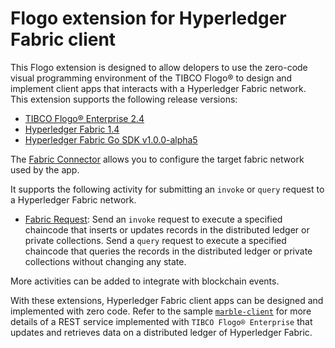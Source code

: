 # Flogo extension for Hyperledger Fabric client

This Flogo extension is designed to allow delopers to use the zero-code visual programming environment of the TIBCO Flogo® to design and implement client apps that interacts with a Hyperledger Fabric network.  This extension supports the following release versions:
- [TIBCO Flogo® Enterprise 2.4](https://docs.tibco.com/products/tibco-flogo-enterprise-2-4-0)
- [Hyperledger Fabric 1.4](https://www.hyperledger.org/projects/fabric)
- [Hyperledger Fabric Go SDK v1.0.0-alpha5](https://github.com/hyperledger/fabric-sdk-go)

The [Fabric Connector](https://github.com/yxuco/flogo-enterprise-app/tree/master/fabclient/connector/fabconnector) allows you to configure the target fabric network used by the app.

It supports the following activity for submitting an `invoke` or `query` request to a Hyperledger Fabric network.
- [Fabric Request](https://github.com/yxuco/flogo-enterprise-app/tree/master/fabclient/activity/fabrequest): Send an `invoke` request to execute a specified chaincode that inserts or updates records in the distributed ledger or private collections.  Send a `query` request to execute a specified chaincode that queries the records in the distributed ledger or private collections without changing any state.

More activities can be added to integrate with blockchain events.

With these extensions, Hyperledger Fabric client apps can be designed and implemented with zero code. Refer to the sample [`marble-client`](https://github.com/yxuco/flogo-enterprise-app/tree/master/marble-client) for more details of a REST service implemented with `TIBCO Flogo® Enterprise` that updates and retrieves data on a distributed ledger of Hyperledger Fabric.